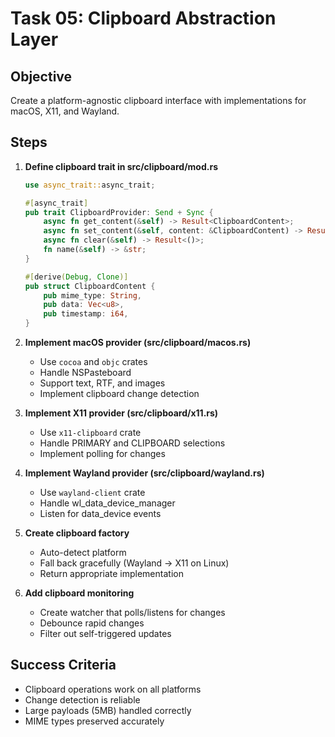 # Task 05: Clipboard Abstraction Layer

## Objective
Create a platform-agnostic clipboard interface with implementations for macOS, X11, and Wayland.

## Steps

1. **Define clipboard trait in src/clipboard/mod.rs**
   ```rust
   use async_trait::async_trait;
   
   #[async_trait]
   pub trait ClipboardProvider: Send + Sync {
       async fn get_content(&self) -> Result<ClipboardContent>;
       async fn set_content(&self, content: &ClipboardContent) -> Result<()>;
       async fn clear(&self) -> Result<()>;
       fn name(&self) -> &str;
   }
   
   #[derive(Debug, Clone)]
   pub struct ClipboardContent {
       pub mime_type: String,
       pub data: Vec<u8>,
       pub timestamp: i64,
   }
   ```

2. **Implement macOS provider (src/clipboard/macos.rs)**
   - Use `cocoa` and `objc` crates
   - Handle NSPasteboard
   - Support text, RTF, and images
   - Implement clipboard change detection

3. **Implement X11 provider (src/clipboard/x11.rs)**
   - Use `x11-clipboard` crate
   - Handle PRIMARY and CLIPBOARD selections
   - Implement polling for changes

4. **Implement Wayland provider (src/clipboard/wayland.rs)**
   - Use `wayland-client` crate
   - Handle wl_data_device_manager
   - Listen for data_device events

5. **Create clipboard factory**
   - Auto-detect platform
   - Fall back gracefully (Wayland -> X11 on Linux)
   - Return appropriate implementation

6. **Add clipboard monitoring**
   - Create watcher that polls/listens for changes
   - Debounce rapid changes
   - Filter out self-triggered updates

## Success Criteria
- Clipboard operations work on all platforms
- Change detection is reliable
- Large payloads (5MB) handled correctly
- MIME types preserved accurately
